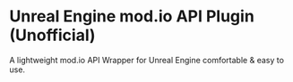 # Unreal Engine mod.io API Plugin (Unofficial)
A lightweight mod.io API Wrapper for Unreal Engine comfortable &amp; easy to use.
